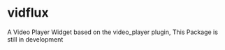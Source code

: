 # vidflux

A Video Player Widget based on the video_player plugin, 
This Package is still in development
